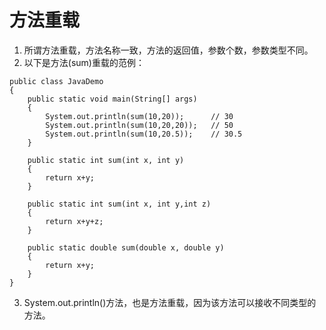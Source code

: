 # 方法重载
1. 所谓方法重载，方法名称一致，方法的返回值，参数个数，参数类型不同。
2. 以下是方法(sum)重载的范例：
```
public class JavaDemo
{
	public static void main(String[] args)
	{
		System.out.println(sum(10,20));      // 30
		System.out.println(sum(10,20,20));   // 50
		System.out.println(sum(10,20.5));	 // 30.5
	}

	public static int sum(int x, int y)
	{
		return x+y;
	}

	public static int sum(int x, int y,int z)
	{
		return x+y+z;
	}

	public static double sum(double x, double y)
	{
		return x+y;
	}
}

```
3. System.out.println()方法，也是方法重载，因为该方法可以接收不同类型的方法。
